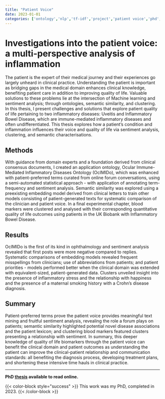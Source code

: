 ```yaml
---
title: "Patient Voice"
date: 2023-01-01
categories: ['ontology','nlp','tf-idf','project','patient voice','phd','semantic similarity','sentiment']
---
```


# Investigations into the patient voice: a multi-perspective analysis of inflammation

The patient is the expert of their medical journey and their experiences go largely unheard in clinical practice. Understanding the patient is important as bridging gaps in the medical domain enhances clinical knowledge, benefiting patient care in addition to improving quality of life. Valuable solutions to these problems lie at the intersection of Machine learning and sentiment analysis; through ontologies, semantic similarity, and clustering. In this thesis, I present challenges and solutions that explore patient quality of life pertaining to two inflammatory diseases: Uveitis and Inflammatory Bowel Disease, which are immune-mediated inflammatory diseases and often undifferentiated. This thesis explores how a patient’s condition and inflammation influences their voice and quality of life via sentiment analysis, clustering, and semantic characterisations.

## Methods
With guidance from domain experts and a foundation derived from clinical consensus documents, I created an application ontology, Ocular Immune-Mediated Inflammatory Diseases Ontology (OcIMIDo), which was enhanced with patient-preferred terms curated from online forum conversations, using a semi-automated statistical approach - with application of annotating term-frequency and sentiment analysis. Semantic similarity was explored using a preexisting embedding model derived from clinical letters to train other models consisting of patient-generated texts for systematic comparison of the clinician and patient voice. In a final experimental chapter, blood markers were clustered and analysed with their corresponding quantitative quality of life outcomes using patients in the UK Biobank with Inflammatory Bowel Disease.

## Results
OcIMIDo is the first of its kind in ophthalmology and sentiment analysis revealed that first posts were more negative compared to replies. Systematic comparisons of embedding models revealed frequent misspellings from clinicians; use of abbreviations from patients; and patient priorities - models performed better when the clinical domain was extended with equivalent-sized, patient-generated data. Clusters unveiled insight into the presence of inflammatory stress and the relationship with happiness and the presence of a maternal smoking history with a Crohn’s disease diagnosis.

## Summary
Patient-preferred terms prove the patient voice provides meaningful text mining and fruitful sentiment analysis, revealing the role a forum plays on patients; semantic similarity highlighted potential novel disease associations and the patient lexicon; and clustering blood markers featured clusters presenting a relationship with sentiment. In summary, this deeper knowledge of quality of life biomarkers through the patient voice can benefit the clinical domain and patient outcomes as understanding the patient can improve the clinical-patient relationship and communication standards: all benefiting the diagnosis process, developing treatment plans, and shortening these intensive time hauls in clinical practice.

***

**PhD [thesis](https://etheses.bham.ac.uk/id/eprint/13244/ "phd thesis") available to read online.**

{{< color-block style="success" >}}
This work was my PhD, completed in 2023.
{{< /color-block >}}